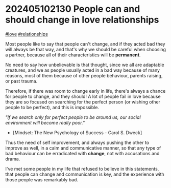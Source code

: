 # 202405102130 People can and should change in love relationships

[#love]() [#relationships]()

Most people like to say that people can't change, and if they acted bad they will always be that way, and that's why we
should be careful when choosing a partner, because all of their characteristics will be **permanent**.

No need to say how unbelievable is that thought, since we all are adaptable creatures, and we as people usually acted
in a bad way because of many reasons, most of them because of other people behaviour, parents raising, or past trauma.

Therefore, if there was room to change early in life, there's always a chance for people to change, and they should! A
lot of people fail in love because they are so focused on searching for the perfect person (or wishing other people to
be perfect), and this is impossible.

_"If we search only for perfect people to be around us, our social environment will become really poor."_

- [Mindset: The New Psychology of Success - Carol S. Dweck]

Thus the need of self improvement, and always pushing the other to improve as well, in a calm and communicative manner,
so that any type of bad behaviour can be erradicated with **change**, not with accusations and drama.

I've met some people in my life that refused to believe in this statements, that people can change and communication is
key, and the experience with those people was remarkably bad.
